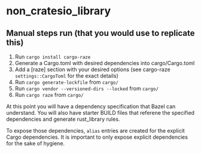# non_cratesio_library


## Manual steps run (that you would use to replicate this)

1. Run `cargo install cargo-raze`
2. Generate a Cargo.toml with desired dependencies into cargo/Cargo.toml
3. Add a [raze] section with your desired options (see cargo-raze `settings::CargoToml` for
   the exact details)
4. Run `cargo generate-lockfile` from `cargo/`
5. Run `cargo vendor --versioned-dirs --locked` from `cargo/`
6. Run `cargo raze` from `cargo/`

At this point you will have a dependency specification that Bazel can understand. You will also have starter BUILD files that referene the specified dependencies and generate rust_library rules.

To expose those dependencies, `alias` entries are created for the explicit Cargo dependencies. It is important to only expose explicit dependencies for the sake of hygiene.

